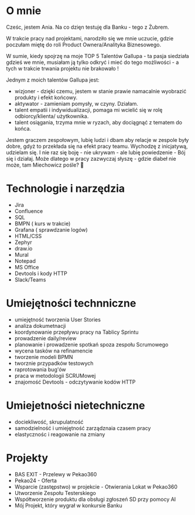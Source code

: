# O mnie

Cześc, jestem Ania. 
Na co dzięn testuję dla Banku - tego z Żubrem. 

W trakcie pracy nad projektami, narodziło się we mnie uczucie, gdzie poczułam miętę do roli Product Ownera/Analityka Biznesowego. 

W sumie, kiedy spojrzę na moje TOP 5 Talentów Gallupa - ta pasja siedziała gdzieś we mnie, musiałam ją tylko odkryć i mieć do tego możliwości - a tych w trakcie trwania projektu nie brakowało ! 

Jednym z moich talentów Gallupa jest:
* wizjoner - dzięki czemu, jestem w stanie prawie namacalnie wyobrazić produkty i efekt końcowy.
* aktywator - zamieniam pomysły, w czyny. Działam.
* talent empatii i indywidualizacji, pomaga mi wcielić się w rolę odbiorcy/klienta/ użytkownika.
* talent osiągania, trzyma mnie w ryzach, aby dociągnąć z tematem do końca. 

Jestem graczem zespołowym, lubię ludzi i dbam aby relacje w zespole były dobre, gdyż to przekłada się na efekt pracy teamu. 
Wychodzę z inicjatywą,  udzielam się. I nie raz się boję - nie ukrywam - ale lubię powiedzenie - Bój się i działaj. Może dlatego w pracy zazwyczaj słyszę - gdzie diabeł nie może, tam Miechowicz pośle? 🙂


# Technologie i narzędzia
* Jira
* Confluence
* SQL
* BMPN ( kurs w trakcie)
* Grafana ( sprawdzanie logów)
* HTML/CSS
* Zephyr
* draw.io
* Mural
* Notepad
* MS Office
* Devtools i kody HTTP
* Slack/Teams

# Umiejętności technniczne
* umiejętność tworzenia User Stories
* analiza dokumetnacji 
* koordynowanie przepływu pracy na Tablicy Sprintu
* prowadzenie daily/review
* planowanie i prowadzenie spotkań spoza zespołu Scrumowego
* wycena tasków na refinamencie
* tworzenie modeli BPMN
* tworznie przypadków testowych
* raprotowania bug'ów
* praca w metodologii SCRUMowej
* znajomość Devtools - odczytywanie kodów HTTP

# Umiejetności nietechniczne
* dociekliwość, skrupulatność
* samodzielność i umiejętność zarządznaia czasem pracy
* elastycznośc i reagowanie na zmiany

# Projekty
* BAS EXIT - Przelewy w Pekao360
* Pekao24 - Oferta
* Wsparcie (zastępstwo) w projekcie - Otwierania Lokat w Pekao360
* Utworzenie Zespołu Testerskiego
* Współtworzenie produktu dla obsługi zgłoszeń SD przy pomocy AI
* Mój Projekt, który wygrał w konkursie Banku 
